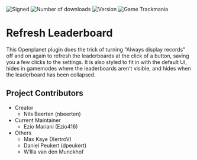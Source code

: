 ![Signed](https://img.shields.io/badge/Signed-Yes-00AA00)
![Number of downloads](https://img.shields.io/badge/dynamic/json?query=downloads&url=https%3A%2F%2Fopenplanet.dev%2Fapi%2Fplugin%2F229&label=Downloads&color=purple)
![Version](https://img.shields.io/badge/dynamic/json?query=version&url=https%3A%2F%2Fopenplanet.dev%2Fapi%2Fplugin%2F229&label=Version&color=red)
![Game Trackmania](https://img.shields.io/badge/Game-Trackmania-blue)

# Refresh Leaderboard

This Openplanet plugin does the trick of turning "Always display records" off and on again to refresh the leaderboards at the click of a button, saving you a few clicks to the settings. It is also styled to fit in with the default UI, hides in gamemodes where the leaderboards aren't visible, and hides when the leaderboard has been collapsed.

## Project Contributors

- Creator
    - Nils Beerten (nbeerten)
- Current Maintainer
    - Ezio Mariani (Ezio416)
- Others
    - Max Kaye (XertroV)
    - Daniel Peukert (dpeukert)
    - W1lla van den Munckhof
